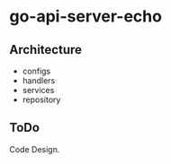 # go-api-server-echo

## Architecture
- configs
- handlers
- services
- repository

## ToDo
Code Design.
